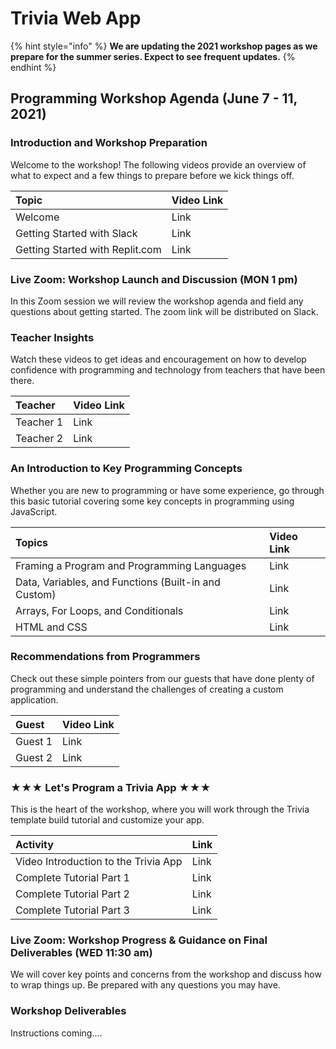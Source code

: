 # Trivia Web App

{% hint style="info" %}
**We are updating the 2021 workshop pages as we prepare for the summer series. Expect to see frequent updates.**
{% endhint %}

## Programming Workshop Agenda \(June 7 - 11, 2021\)

### Introduction and Workshop Preparation

Welcome to the workshop! The following videos provide an overview of what to expect and a few things to prepare before we kick things off.

| Topic | Video Link |
| :--- | :--- |
| Welcome | Link |
| Getting Started with Slack | Link |
| Getting Started with Replit.com | Link |

### Live Zoom: Workshop Launch and Discussion \(MON 1 pm\)

In this Zoom session we will review the workshop agenda and field any questions about getting started. The zoom link will be distributed on Slack.

### Teacher Insights

Watch these videos to get ideas and encouragement on how to develop confidence with programming and technology from teachers that have been there.

| Teacher | Video Link |
| :--- | :--- |
| Teacher 1 | Link |
| Teacher 2 | Link |

### An Introduction to Key Programming Concepts

Whether you are new to programming or have some experience, go through this basic tutorial covering some key concepts in programming using JavaScript.

| Topics | Video Link |
| :--- | :--- |
| Framing a Program and Programming Languages | Link |
| Data, Variables, and Functions \(Built-in and Custom\) | Link |
| Arrays, For Loops, and Conditionals | Link |
| HTML and CSS | Link |

### Recommendations from Programmers

Check out these simple pointers from our guests that have done plenty of programming and understand the challenges of creating a custom application.

| Guest | Video Link |
| :--- | :--- |
| Guest 1 | Link |
| Guest 2 | Link |

### ★★★ Let's Program a Trivia App ★★★

This is the heart of the workshop, where you will work through the Trivia template build tutorial and customize your app. 

| Activity | Link |
| :--- | :--- |
| Video Introduction to the Trivia App | Link |
| Complete Tutorial Part 1 | Link |
| Complete Tutorial Part 2 | Link |
| Complete Tutorial Part 3 | Link |

### Live Zoom: Workshop Progress & Guidance on Final Deliverables \(WED 11:30 am\)

We will cover key points and concerns from the workshop and discuss how to wrap things up. Be prepared with any questions you may have.

### Workshop Deliverables

Instructions coming....




